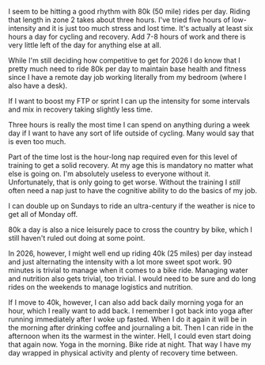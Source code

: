 I seem to be hitting a good rhythm with 80k (50 mile) rides per day. Riding that length in zone 2 takes about three hours. 
I've tried five hours of low-intensity and it is just too much stress and lost time. It's actually at least six hours a day for cycling and recovery. Add 7-8 hours of work and there is very little left of the day for anything else at all. 

While I'm still deciding how competitive to get for 2026 I do know that I pretty much need to ride 80k per day to maintain base health and fitness since I have a remote day job working literally from my bedroom (where I also have a desk).

If I want to boost my FTP or sprint I can up the intensity for some intervals and mix in recovery taking slightly less time.

Three hours is really the most time I can spend on anything during a week day if I want to have any sort of life outside of cycling. Many would say that is even too much.

Part of the time lost is the hour-long nap required even for this level of training to get a solid recovery. At my age this is mandatory no matter what else is going on. I'm absolutely useless to everyone without it. Unfortunately, that is only going to get worse. Without the training I *still* often need a nap just to have the cognitive ability to do the basics of my job.

I can double up on Sundays to ride an ultra-century if the weather is nice to get all of Monday off.

80k a day is also a nice leisurely pace to cross the country by bike, which I still haven't ruled out doing at some point. 

In 2026, however, I might well end up riding 40k (25 miles) per day instead and just alternating the intensity with a lot more sweet spot work. 90 minutes is trivial to manage when it comes to a bike ride. Managing water and nutrition also gets trivial, too trivial. I would need to be sure and do long rides on the weekends to manage logistics and nutrition.

If I move to 40k, however, I can also add back daily morning yoga for an hour, which I really want to add back. I remember I got back into yoga after running immediately after I woke up fasted. When I do it again it will be in the morning after drinking coffee and journaling a bit. Then I can ride in the afternoon when its the warmest in the winter. Hell, I could even start doing that again now. Yoga in the morning. Bike ride at night. That way I have my day wrapped in physical activity and plenty of recovery time between.